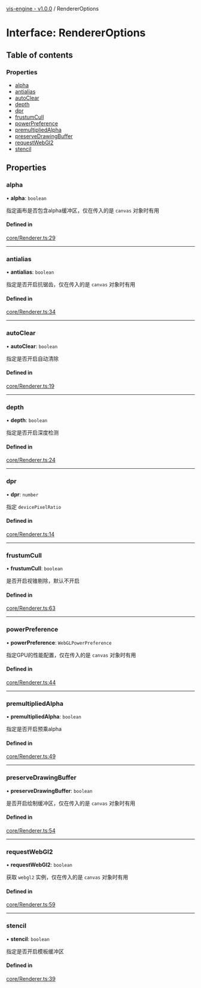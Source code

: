 [vis-engine - v1.0.0](../index.md) / RendererOptions

# Interface: RendererOptions

## Table of contents

### Properties

- [alpha](RendererOptions.md#alpha)
- [antialias](RendererOptions.md#antialias)
- [autoClear](RendererOptions.md#autoclear)
- [depth](RendererOptions.md#depth)
- [dpr](RendererOptions.md#dpr)
- [frustumCull](RendererOptions.md#frustumcull)
- [powerPreference](RendererOptions.md#powerpreference)
- [premultipliedAlpha](RendererOptions.md#premultipliedalpha)
- [preserveDrawingBuffer](RendererOptions.md#preservedrawingbuffer)
- [requestWebGl2](RendererOptions.md#requestwebgl2)
- [stencil](RendererOptions.md#stencil)

## Properties

### alpha

• **alpha**: `boolean`

指定画布是否包含alpha缓冲区，仅在传入的是 `canvas` 对象时有用

#### Defined in

[core/Renderer.ts:29](https://github.com/sakitam-gis/vis-engine/blob/master/src/core/Renderer.ts?at&#x3D;566f929#line&#x3D;29)

___

### antialias

• **antialias**: `boolean`

指定是否开启抗锯齿，仅在传入的是 `canvas` 对象时有用

#### Defined in

[core/Renderer.ts:34](https://github.com/sakitam-gis/vis-engine/blob/master/src/core/Renderer.ts?at&#x3D;566f929#line&#x3D;34)

___

### autoClear

• **autoClear**: `boolean`

指定是否开启自动清除

#### Defined in

[core/Renderer.ts:19](https://github.com/sakitam-gis/vis-engine/blob/master/src/core/Renderer.ts?at&#x3D;566f929#line&#x3D;19)

___

### depth

• **depth**: `boolean`

指定是否开启深度检测

#### Defined in

[core/Renderer.ts:24](https://github.com/sakitam-gis/vis-engine/blob/master/src/core/Renderer.ts?at&#x3D;566f929#line&#x3D;24)

___

### dpr

• **dpr**: `number`

指定 `devicePixelRatio`

#### Defined in

[core/Renderer.ts:14](https://github.com/sakitam-gis/vis-engine/blob/master/src/core/Renderer.ts?at&#x3D;566f929#line&#x3D;14)

___

### frustumCull

• **frustumCull**: `boolean`

是否开启视锥剔除，默认不开启

#### Defined in

[core/Renderer.ts:63](https://github.com/sakitam-gis/vis-engine/blob/master/src/core/Renderer.ts?at&#x3D;566f929#line&#x3D;63)

___

### powerPreference

• **powerPreference**: `WebGLPowerPreference`

指定GPU的性能配置，仅在传入的是 `canvas` 对象时有用

#### Defined in

[core/Renderer.ts:44](https://github.com/sakitam-gis/vis-engine/blob/master/src/core/Renderer.ts?at&#x3D;566f929#line&#x3D;44)

___

### premultipliedAlpha

• **premultipliedAlpha**: `boolean`

指定是否开启预乘alpha

#### Defined in

[core/Renderer.ts:49](https://github.com/sakitam-gis/vis-engine/blob/master/src/core/Renderer.ts?at&#x3D;566f929#line&#x3D;49)

___

### preserveDrawingBuffer

• **preserveDrawingBuffer**: `boolean`

是否开启绘制缓冲区，仅在传入的是 `canvas` 对象时有用

#### Defined in

[core/Renderer.ts:54](https://github.com/sakitam-gis/vis-engine/blob/master/src/core/Renderer.ts?at&#x3D;566f929#line&#x3D;54)

___

### requestWebGl2

• **requestWebGl2**: `boolean`

获取 `webgl2` 实例，仅在传入的是 `canvas` 对象时有用

#### Defined in

[core/Renderer.ts:59](https://github.com/sakitam-gis/vis-engine/blob/master/src/core/Renderer.ts?at&#x3D;566f929#line&#x3D;59)

___

### stencil

• **stencil**: `boolean`

指定是否开启模板缓冲区

#### Defined in

[core/Renderer.ts:39](https://github.com/sakitam-gis/vis-engine/blob/master/src/core/Renderer.ts?at&#x3D;566f929#line&#x3D;39)
